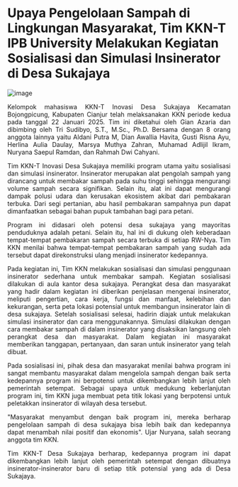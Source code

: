 # Upaya Pengelolaan Sampah di Lingkungan Masyarakat, Tim KKN-T IPB University Melakukan Kegiatan Sosialisasi dan Simulasi Insinerator di Desa Sukajaya
![image](https://github.com/user-attachments/assets/d1dd8922-32e2-4046-8be8-2e263bf65aa5)

<p align = justify> Kelompok mahasiswa KKN-T Inovasi Desa Sukajaya Kecamatan Bojongpicung, Kabupaten Cianjur telah melaksanakan KKN periode kedua pada tanggal 22 Januari 2025. Tim ini diketahui oleh Gian Azaria dan dibimbing oleh Tri Sudibyo, S.T., M.Sc., Ph.D. Bersama dengan 8 orang anggota lainnya yaitu Aldani Putra M, Dian Awallia Havita, Gusti Risna Ayu, Herlina Aulia Daulay, Marsya Muthya Zahran, Muhamad Adlijil Ikram, Nuryana Saepul Ramdan, dan Rahmah Dwi Cahyani.

<p align = justify> Tim KKN-T Inovasi Desa Sukajaya memiliki program utama yaitu sosialisasi dan simulasi insinerator. Insinerator merupakan alat pengolah sampah yang dirancang untuk membakar sampah pada suhu tinggi sehingga mengurangi volume sampah secara signifikan. Selain itu, alat ini dapat mengurangi dampak polusi udara dan kerusakan ekosistem akibat dari pembakaran terbuka. Dari segi pertanian, abu hasil pembakaran sampahnya pun dapat dimanfaatkan sebagai bahan pupuk tambahan bagi para petani.

<p align = justify> Program ini didasari oleh potensi desa sukajaya yang mayoritas penduduknya adalah petani. Selain itu, hal ini di dukung oleh keberadaan tempat-tempat pembakaran sampah secara terbuka di setiap RW-Nya. Tim KKN menilai bahwa tempat-tempat pembakaran sampah yang sudah ada tersebut dapat direkonstruksi ulang menjadi insinerator kedepannya.

<p align=justify> Pada kegiatan ini, Tim KKN melakukan sosialisasi dan simulasi penggunaan insinerator sederhana untuk membakar sampah. Kegiatan sosialisasi dilakukan di aula kantor desa sukajaya. Perangkat desa dan masyarakat yang hadir dalam kegiatan ini diberikan penjelasan mengenai insinerator, meliputi pengertian, cara kerja, fungsi dan manfaat, kelebihan dan kekurangan, serta peta lokasi potensial untuk membangun insinerator lain di desa sukajaya. Setelah sosialisasi selesai, hadirin diajak untuk melakukan simulasi insinerator dan cara menggunakannya. Simulasi dilakukan dengan cara membakar sampah di dalam insinerator yang disaksikan langsung oleh perangkat desa dan masyarakat. Dalam kegiatan ini masyarakat memberikan tanggapan, pertanyaan, dan saran untuk insinerator yang telah dibuat.

<p align = justify> Pada sosialisasi ini, pihak desa dan masyarakat menilai bahwa program ini sangat membantu masyarakat dalam mengelola sampah dengan baik serta kedepannya program ini berpotensi untuk dikembangkan lebih lanjut oleh pemerintah setempat. Sebagai upaya untuk medukung keberlanjutan program ini, tim KKN juga membuat peta titik lokasi yang berpotensi untuk peletakkan insinerator di wilayah desa tersebut.

<p align = justify> "Masyarakat menyambut dengan baik program ini, mereka berharap pengelolaan sampah di desa sukajaya bisa lebih baik dan kedepannya dapat menambah nilai positif dan ekonomis". Ujar Nuryana, salah seorang anggota tim KKN.

<p align = justify> Tim KKN-T Desa Sukajaya berharap, kedepannya program ini dapat dikembangkan lebih lanjut oleh pemerintah setempat dengan dibuatnya insinerator-insinerator baru di setiap titik potensial yang ada di Desa Sukajaya.
